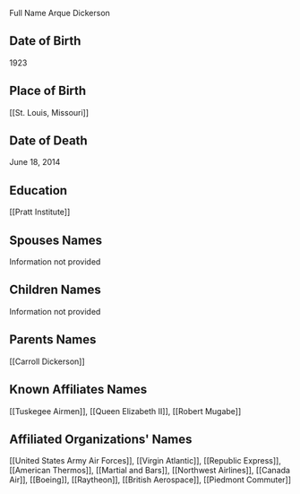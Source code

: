 Full Name
Arque Dickerson

## Date of Birth
1923

## Place of Birth
[[St. Louis, Missouri]]

## Date of Death
June 18, 2014

## Education
[[Pratt Institute]]

## Spouses Names
Information not provided

## Children Names
Information not provided

## Parents Names
[[Carroll Dickerson]]

## Known Affiliates Names
 [[Tuskegee Airmen]], [[Queen Elizabeth II]], [[Robert Mugabe]]

## Affiliated Organizations' Names
 [[United States Army Air Forces]], [[Virgin Atlantic]], [[Republic Express]], [[American Thermos]], [[Martial and Bars]], [[Northwest Airlines]], [[Canada Air]], [[Boeing]], [[Raytheon]], [[British Aerospace]], [[Piedmont Commuter]]


